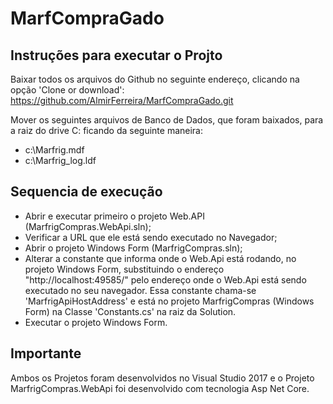 # MarfCompraGado

## Instruções para executar o Projto

Baixar todos os arquivos do Github no seguinte endereço, clicando na opção 'Clone or download': 
https://github.com/AlmirFerreira/MarfCompraGado.git

Mover os seguintes arquivos de Banco de Dados, que foram baixados, para a raiz do drive C: ficando da seguinte maneira:
- c:\Marfrig.mdf
- c:\Marfrig_log.ldf

## Sequencia de execução ##
- Abrir e executar primeiro o projeto Web.API (MarfrigCompras.WebApi.sln);
- Verificar a URL que ele está sendo executado no Navegador;
- Abrir o projeto Windows Form (MarfrigCompras.sln);
- Alterar a constante que informa onde o Web.Api está rodando, no projeto Windows Form, substituindo o endereço "http://localhost:49585/" pelo endereço onde o Web.Api está sendo executado no seu navegador. Essa constante chama-se 'MarfrigApiHostAddress' e está no projeto MarfrigCompras (Windows Form) na Classe 'Constants.cs' na raiz da Solution.
- Executar o projeto Windows Form.

## Importante
Ambos os Projetos foram desenvolvidos no Visual Studio 2017 e o Projeto MarfrigCompras.WebApi foi desenvolvido com tecnologia Asp Net Core.
